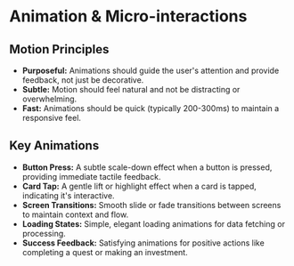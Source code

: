 # Animation & Micro-interactions

## Motion Principles

* **Purposeful:** Animations should guide the user's attention and provide feedback, not just be decorative.  
* **Subtle:** Motion should feel natural and not be distracting or overwhelming.  
* **Fast:** Animations should be quick (typically 200-300ms) to maintain a responsive feel.

## Key Animations

* **Button Press:** A subtle scale-down effect when a button is pressed, providing immediate tactile feedback.  
* **Card Tap:** A gentle lift or highlight effect when a card is tapped, indicating it's interactive.  
* **Screen Transitions:** Smooth slide or fade transitions between screens to maintain context and flow.  
* **Loading States:** Simple, elegant loading animations for data fetching or processing.  
* **Success Feedback:** Satisfying animations for positive actions like completing a quest or making an investment.